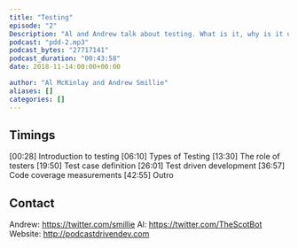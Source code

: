 ```yaml
---
title: "Testing"
episode: "2"
Description: "Al and Andrew talk about testing. What is it, why is it useful, who should do it, etc..."
podcast: "pdd-2.mp3"
podcast_bytes: "27717141"
podcast_duration: "00:43:58"
date: 2018-11-14:00:00+00:00

author: "Al McKinlay and Andrew Smillie"
aliases: []
categories: []
---
```


## Timings

[00:28] Introduction to testing
[06:10] Types of Testing
[13:30] The role of testers
[19:50] Test case definition
[26:01] Test driven development
[36:57] Code coverage measurements
[42:55] Outro

## Contact

Andrew: https://twitter.com/smillie
Al: https://twitter.com/TheScotBot
Website: http://podcastdrivendev.com
